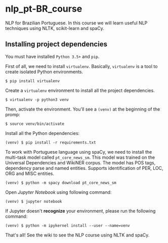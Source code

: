# nlp_pt-BR_course
NLP for Brazilian Portuguese. In this course we will learn useful NLP techniques using NLTK, scikit-learn and spaCy.


## Installing project dependencies

You must have installed `Python 3.5+` and `pip`.

First of all, we need to install `virtualenv`. Basically, `virtualenv` is a tool to create isolated Python environments.

```
$ pip install virtualenv
```

Create a `virtualenv` environment to install all the project dependencies.

```
$ virtualenv -p python3 venv  
```

Then, activate the environment. You'll see a `(venv)` at the beginning of the promp:

```
$ source venv/bin/activate
```

Install all the Python dependencies:

```
(venv) $ pip install -r requirements.txt
```

To work with Portuguese language using spaCy, we need to install the multi-task model called `pt_core_news_sm`. This model was trained on the Universal Dependencies and WikiNER corpus. The model has POS tags, dependency parse and named entities. Supports identification of PER, LOC, ORG and MISC entities.

```
(venv) $ python -m spacy download pt_core_news_sm
```

Open *Jupyter Notebook* using following command:

```
(venv) $ jupyter notebook
```

If Jupyter doesn't **recognize** your environment, please run the following command:

```
(venv) $ python -m ipykernel install --user --name=venv
```

That's all! See the wiki to see the NLP course using NLTK and spaCy.

